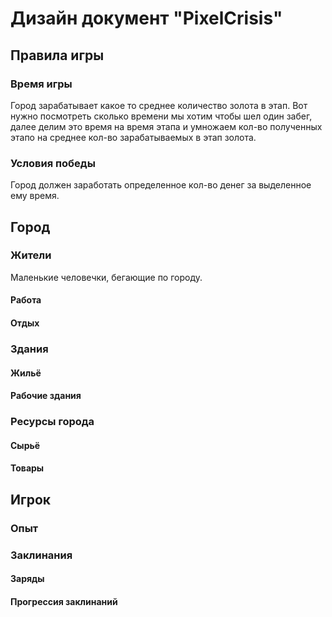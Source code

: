 # Дизайн документ "PixelCrisis"
## Правила игры
### Время игры
Город зарабатывает какое то среднее количество золота в этап. Вот нужно посмотреть сколько времени мы хотим чтобы шел один забег, далее делим это время на время этапа и умножаем кол-во полученных этапо на среднее кол-во зарабатываемых в этап золота.
### Условия победы
Город должен заработать определенное кол-во денег за выделенное ему время.
## Город
### Жители
Маленькие человечки, бегающие по городу.
#### Работа
#### Отдых
### Здания
#### Жильё
#### Рабочие здания
### Ресурсы города
#### Сырьё
#### Товары
## Игрок
### Опыт
### Заклинания
#### Заряды
#### Прогрессия заклинаний

